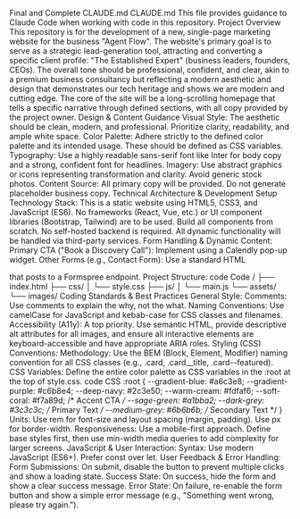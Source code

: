 Final and Complete CLAUDE.md
CLAUDE.md
This file provides guidance to Claude Code when working with code in this repository.
Project Overview
This repository is for the development of a new, single-page marketing website for the business "Agent Flow".
The website's primary goal is to serve as a strategic lead-generation tool, attracting and converting a specific client profile: "The Established Expert" (business leaders, founders, CEOs). The overall tone should be professional, confident, and clear, akin to a premium business consultancy but reflecting a modern aesthetic and design that demonstrates our tech heritage and shows we are modern and cutting edge.
The core of the site will be a long-scrolling homepage that tells a specific narrative through defined sections, with all copy provided by the project owner.
Design & Content Guidance
Visual Style: The aesthetic should be clean, modern, and professional. Prioritize clarity, readability, and ample white space.
Color Palette: Adhere strictly to the defined color palette and its intended usage. These should be defined as CSS variables.
Typography: Use a highly readable sans-serif font like Inter for body copy and a strong, confident font for headlines.
Imagery: Use abstract graphics or icons representing transformation and clarity. Avoid generic stock photos.
Content Source: All primary copy will be provided. Do not generate placeholder business copy.
Technical Architecture & Development Setup
Technology Stack: This is a static website using HTML5, CSS3, and JavaScript (ES6).
No frameworks (React, Vue, etc.) or UI component libraries (Bootstrap, Tailwind) are to be used. Build all components from scratch.
No self-hosted backend is required. All dynamic functionality will be handled via third-party services.
Form Handling & Dynamic Content:
Primary CTA ("Book a Discovery Call"): Implement using a Calendly pop-up widget.
Other Forms (e.g., Contact Form): Use a standard HTML <form> that posts to a Formspree endpoint.
Project Structure:
code
Code
/
├── index.html
├── css/
│   └── style.css
├── js/
│   └── main.js
└── assets/
    └── images/
Coding Standards & Best Practices
General Style:
Comments: Use comments to explain the why, not the what.
Naming Conventions: Use camelCase for JavaScript and kebab-case for CSS classes and filenames.
Accessibility (A11y): A top priority. Use semantic HTML, provide descriptive alt attributes for all images, and ensure all interactive elements are keyboard-accessible and have appropriate ARIA roles.
Styling (CSS) Conventions:
Methodology: Use the BEM (Block, Element, Modifier) naming convention for all CSS classes (e.g., .card, .card__title, .card--featured).
CSS Variables: Define the entire color palette as CSS variables in the :root at the top of style.css.
code
CSS
:root {
  --gradient-blue: #a6c3e8;
  --gradient-purple: #c6b8e4;
  --deep-navy: #2c3e50;
  --warm-cream: #fdfaf6;
  --soft-coral: #f7a89d; /* Accent CTA */
  --sage-green: #a1bba2;
  --dark-grey: #3c3c3c; /* Primary Text */
  --medium-grey: #6b6b6b; /* Secondary Text */
}
Units: Use rem for font-size and layout spacing (margin, padding). Use px for border-width.
Responsiveness: Use a mobile-first approach. Define base styles first, then use min-width media queries to add complexity for larger screens.
JavaScript & User Interaction:
Syntax: Use modern JavaScript (ES6+). Prefer const over let.
User Feedback & Error Handling:
Form Submissions: On submit, disable the button to prevent multiple clicks and show a loading state.
Success State: On success, hide the form and show a clear success message.
Error State: On failure, re-enable the form button and show a simple error message (e.g., "Something went wrong, please try again.").
